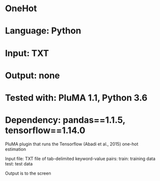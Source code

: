 # OneHot
# Language: Python
# Input: TXT
# Output: none
# Tested with: PluMA 1.1, Python 3.6
# Dependency: pandas==1.1.5, tensorflow==1.14.0

PluMA plugin that runs the Tensorflow (Abadi et al., 2015) one-hot estimation

Input file: TXT file of tab-delimited keyword-value pairs:
train: training data
test: test data

Output is to the screen
